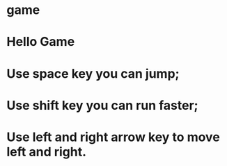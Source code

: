 # game
# Hello Game
# Use space key you can jump; 
# Use shift key you can run faster; 
# Use left and right arrow key to move left and right.
